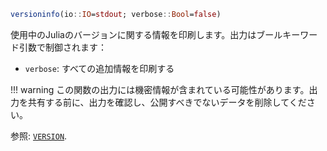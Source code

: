 ```julia
versioninfo(io::IO=stdout; verbose::Bool=false)
```

使用中のJuliaのバージョンに関する情報を印刷します。出力はブールキーワード引数で制御されます：

  * `verbose`: すべての追加情報を印刷する

!!! warning
    この関数の出力には機密情報が含まれている可能性があります。出力を共有する前に、出力を確認し、公開すべきでないデータを削除してください。


参照: [`VERSION`](@ref).
